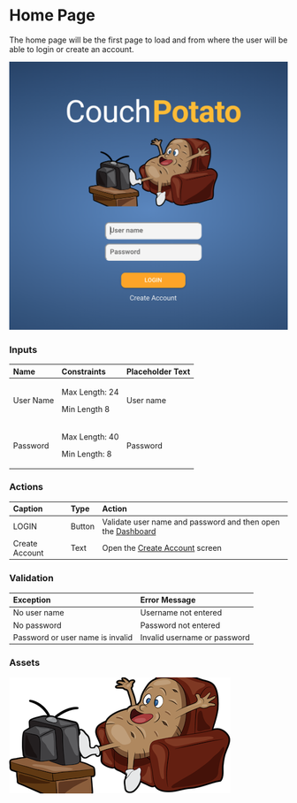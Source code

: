 # Home Page

The home page will be the first page to load and from where the user will be able to login or create an account.

![](../../.gitbook/assets/screen-shot-2020-02-25-at-9.41.32-pm.png)

### **Inputs**

<table>
  <thead>
    <tr>
      <th style="text-align:left">Name</th>
      <th style="text-align:left">Constraints</th>
      <th style="text-align:left">Placeholder Text</th>
    </tr>
  </thead>
  <tbody>
    <tr>
      <td style="text-align:left">User Name</td>
      <td style="text-align:left">
        <p>Max Length: 24</p>
        <p>Min Length 8</p>
      </td>
      <td style="text-align:left">User name</td>
    </tr>
    <tr>
      <td style="text-align:left">Password</td>
      <td style="text-align:left">
        <p>Max Length: 40</p>
        <p>Min Length: 8</p>
      </td>
      <td style="text-align:left">Password</td>
    </tr>
  </tbody>
</table>

### **Actions**

| Caption | Type | Action |
| :--- | :--- | :--- |
| LOGIN | Button | Validate user name and password and then open the [Dashboard](dashboard/) |
| Create Account | Text | Open the [Create Account](create-account.md) screen |

### **Validation**

| **Exception** | Error Message |
| :--- | :--- |
| No user name | Username not entered |
| No password | Password not entered |
| Password or user name is invalid | Invalid username or password |

### **Assets**

![couch-potato-main.png](../../.gitbook/assets/couch-potato-main.png)

